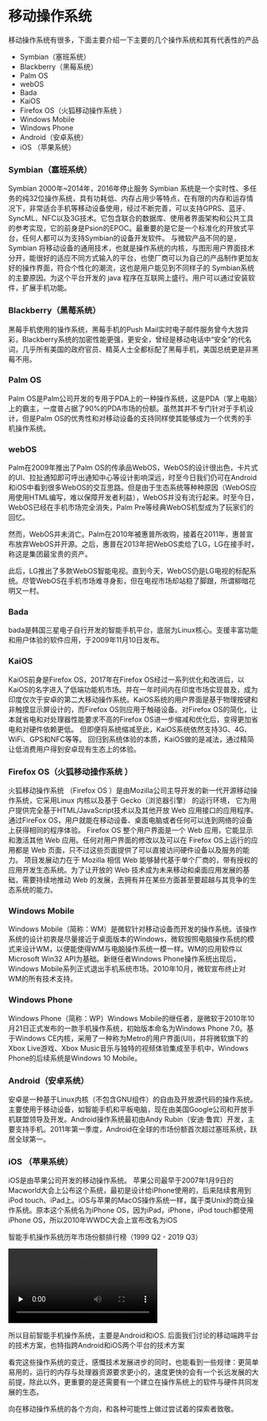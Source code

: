 # 移动操作系统

移动操作系统有很多，下面主要介绍一下主要的几个操作系统和其有代表性的产品

- Symbian（塞班系统）
- Blackberry（黑莓系统）
- Palm OS
- webOS
- Bada
- KaiOS
- Firefox OS（火狐移动操作系统 ）
- Windows Mobile
- Windows Phone
- Android（安卓系统）
- iOS （苹果系统）

### Symbian（塞班系统）

Symbian 2000年~2014年，2016年停止服务
Symbian 系统是一个实时性、多任务的纯32位操作系统，具有功耗低、内存占用少等特点，在有限的内存和运存情况下，非常适合手机等移动设备使用，经过不断完善，可以支持GPRS、蓝牙、SyncML、NFC以及3G技术。它包含联合的数据库、使用者界面架构和公共工具的参考实现，它的前身是Psion的EPOC。最重要的是它是一个标准化的开放式平台，任何人都可以为支持Symbian的设备开发软件。 
与微软产品不同的是，Symbian 将移动设备的通用技术，也就是操作系统的内核，与图形用户界面技术分开，能很好的适应不同方式输入的平台，也使厂商可以为自己的产品制作更加友好的操作界面，符合个性化的潮流，这也是用户能见到不同样子的 Symbian系统的主要原因。为这个平台开发的 java 程序在互联网上盛行。用户可以通过安装软件，扩展手机功能。

### Blackberry（黑莓系统）

黑莓手机使用的操作系统，黑莓手机的Push Mail实时电子邮件服务曾今大放异彩，Blackberry系统的加密性能更强，更安全，曾经是移动电话中“安全”的代名词，几乎所有美国的政府官员、精英人士全都标配了黑莓手机，美国总统更是非黑莓不用。

### Palm OS

Palm OS是Palm公司开发的专用于PDA上的一种操作系统，这是PDA（掌上电脑）上的霸主，一度普占据了90%的PDA市场的份额。虽然其并不专门针对于手机设计，但是Palm OS的优秀性和对移动设备的支持同样使其能够成为一个优秀的手机操作系统。

### webOS

Palm在2009年推出了Palm OS的传承品WebOS，WebOS的设计很出色，卡片式的UI、拉扯通知即可呼出通知中心等设计影响深远，时至今日我们仍可在Android和iOS中看到很多WebOS的交互思路。但是由于生态系统等种种原因（WebOS应用使用HTML编写，难以保障开发者利益），WebOS并没有流行起来。时至今日，WebOS已经在手机市场完全消失，Palm Pre等经典WebOS机型成为了玩家们的回忆。

然而，WebOS并未消亡。Palm在2010年被惠普所收购，接着在2011年，惠普宣布放弃WebOS并开源。之后，惠普在2013年把WebOS卖给了LG，LG在接手时，称这是集团最宝贵的资产。

此后，LG推出了多款WebOS智能电视。直到今天，WebOS仍是LG电视的标配系统。尽管WebOS在手机市场难寻身影，但在电视市场却站稳了脚跟，所谓柳暗花明又一村。

### Bada

bada是韩国三星电子自行开发的智能手机平台，底层为Linux核心。支援丰富功能和用户体验的软件应用，于2009年11月10日发布。

### KaiOS

KaiOS前身是Firefox OS，2017年在Firefox OS经过一系列优化和改进后，以KaiOS的名字进入了低端功能机市场。并在一年时间内在印度市场实现普及，成为印度仅次于安卓的第二大移动操作系统。KaiOS系统的用户界面是基于物理按键和非触摸显示屏设计的，而Firefox OS则应用于触碰设备。对Firefox OS的简化，让本就省电和对处理器性能要求不高的Firefox OS进一步缩减和优化后，变得更加省电和对硬件依赖更低。
但即便将系统缩减至此，KaiOS系统依然支持3G、4G、WiFi、GPS和NFC等等。
回归到系统体验的本质，KaiOS做的是减法，通过精简让低消费用户得到安卓现有生态上的体验。

### Firefox OS（火狐移动操作系统 ）

火狐移动操作系统 （Firefox OS ）是由Mozilla公司主导开发的新一代开源移动操作系统，它采用Linux 内核以及基于 Gecko（浏览器引擎） 的运行环境， 它为用户提供完全基于HTML/JavaScript技术以及其他开放 Web 应用接口的应用程序。
通过FireFox OS，用户就能在移动设备、桌面电脑或者任何可以连到网络的设备上获得相同的程序体验。
Firefox OS 整个用户界面是一个 Web 应用，它能显示和激活其他 Web 应用。任何对用户界面的修改以及可以在 Firefox OS上运行的应用都是 Web 页面，只不过这些页面提供了可以直接访问硬件设备以及服务的能力。
项目发展动力在于 Mozilla 相信 Web 能够替代基于单个厂商的，带有授权的应用开发生态系统。为了让开放的 Web 技术成为未来移动和桌面应用发展的基础，需要持续地推动 Web 的发展，去拥有并在某些方面甚至要超越与其竞争的生态系统的能力。


### Windows Mobile

Windows Mobile（简称：WM）是微软针对移动设备而开发的操作系统。该操作系统的设计初衷是尽量接近于桌面版本的Windows，微软按照电脑操作系统的模式来设计WM，以便能使得WM与电脑操作系统一模一样。WM的应用软件以Microsoft Win32 API为基础。新继任者Windows Phone操作系统出现后，Windows Mobile系列正式退出手机系统市场。2010年10月，微软宣布终止对WM的所有技术支持。

### Windows Phone

Windows Phone（简称：WP）Windows Mobile的继任者，是微软于2010年10月21日正式发布的一款手机操作系统，初始版本命名为Windows Phone 7.0。基于Windows CE内核，采用了一种称为Metro的用户界面(UI)，并将微软旗下的Xbox Live游戏、Xbox Music音乐与独特的视频体验集成至手机中，Windows Phone的后续系统是Windows 10 Mobile。


### Android（安卓系统）

安卓是一种基于Linux内核（不包含GNU组件）的自由及开放源代码的操作系统。主要使用于移动设备，如智能手机和平板电脑，现在由美国Google公司和开放手机联盟领导及开发。Android操作系统最初由Andy Rubin（安迪·鲁宾）开发，主要支持手机。2011年第一季度，Android在全球的市场份额首次超过塞班系统，跃居全球第一。

### iOS （苹果系统）

iOS是由苹果公司开发的移动操作系统。 苹果公司最早于2007年1月9日的Macworld大会上公布这个系统，最初是设计给iPhone使用的，后来陆续套用到iPod touch、iPad上。iOS与苹果的MacOS操作系统一样，属于类Unix的商业操作系统。原本这个系统名为iPhone OS，因为iPad，iPhone，iPod touch都使用iPhone OS，所以2010年WWDC大会上宣布改名为iOS

智能手机操作系统历年市场份额排行榜（1999 Q2 - 2019 Q3）

<video id="video" controls="" preload="none">
    <source id="mp4" src="../imgs/chapter1_section1.1_01.mp4" type="video/mp4">
</video>

所以目前智能手机操作系统，主要是Android和iOS. 后面我们讨论的移动端跨平台的技术方案，也特指跨Android和iOS两个平台的技术方案

看完这些操作系统的变迁，感慨技术发展进步的同时，也能看到一些规律：更简单易用的，运行的内存与处理器资源要求更小的，速度更快的会有一个长远发展的大前提，除此以外，更重要的是还需要有一个建立在操作系统上的软件与硬件共同发展的生态。

向在移动操作系统的各个方向，和各种可能性上做过尝试着的探索者致敬。